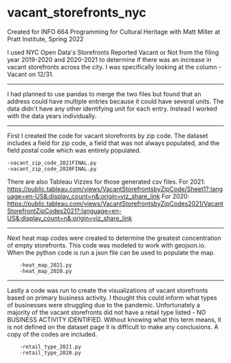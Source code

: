 # vacant_storefronts_nyc
Created for INFO 664 Programming for Cultural Heritage with Matt Miller at Pratt Institute, Spring 2022

I used NYC Open Data's Storefronts Reported Vacant or Not from the filing year 2019-2020 and 2020-2021 to determine if there was an increase in vacant storefronts across the city. I was specifically looking at the column - Vacant on 12/31. 

--------------
I had planned to use pandas to merge the two files but found that an address could have multiple entries because it could have several units. The data didn't have any other identifying unit for each entry. Instead I worked with the data years individually.

--------------
First I created the code for vacant storefronts by zip code. The dataset includes a field for zip code, a field that was not always populated, and the field postal code which was entirely populated. 
 
 	-vacant_zip_code_2021FINAL.py
  	-vacant_zip_code_2020FINAL.py
  
There are also Tableau Vizzes for those generated csv files. 
For 2021: https://public.tableau.com/views/VacantStorefrontsbyZipCode/Sheet1?:language=en-US&:display_count=n&:origin=viz_share_link
For 2020: https://public.tableau.com/views/VacantStorefrontsbyZipCodes2021/VacantStorefrontZipCodes2021?:language=en-US&:display_count=n&:origin=viz_share_link

--------------
Next heat map codes were created to determine the greatest concentration of empty storefronts. This code was modeled to work with geojson.io. When the python code is run a json file can be used to populate the map. 
		
		-heat_map_2021.py
		-heat_map_2020.py
		
--------------
Lastly a code was run to create the visualizations of vacant storefronts based on primary business activity. I thought this could inform what types of businesses were struggling due to the pandemic. Unfortunately a majority of the vacant storefronts did not have a retail type listed - NO BUSINESS ACTIVITY IDENTIFIED. Without knowing what this term means, it is not defined on the dataset page it is difficult to make any conclusions. A copy of the codes are included. 
		
		-retail_type_2021.py
		-retail_type_2020.py

